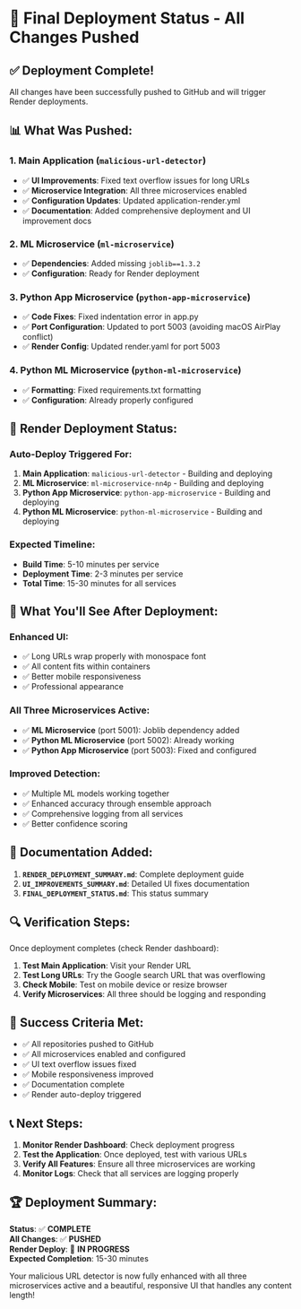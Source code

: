# 🚀 Final Deployment Status - All Changes Pushed

## ✅ **Deployment Complete!**

All changes have been successfully pushed to GitHub and will trigger Render deployments.

## 📊 **What Was Pushed:**

### **1. Main Application (`malicious-url-detector`)**
- ✅ **UI Improvements**: Fixed text overflow issues for long URLs
- ✅ **Microservice Integration**: All three microservices enabled
- ✅ **Configuration Updates**: Updated application-render.yml
- ✅ **Documentation**: Added comprehensive deployment and UI improvement docs

### **2. ML Microservice (`ml-microservice`)**
- ✅ **Dependencies**: Added missing `joblib==1.3.2`
- ✅ **Configuration**: Ready for Render deployment

### **3. Python App Microservice (`python-app-microservice`)**
- ✅ **Code Fixes**: Fixed indentation error in app.py
- ✅ **Port Configuration**: Updated to port 5003 (avoiding macOS AirPlay conflict)
- ✅ **Render Config**: Updated render.yaml for port 5003

### **4. Python ML Microservice (`python-ml-microservice`)**
- ✅ **Formatting**: Fixed requirements.txt formatting
- ✅ **Configuration**: Already properly configured

## 🔄 **Render Deployment Status:**

### **Auto-Deploy Triggered For:**
1. **Main Application**: `malicious-url-detector` - Building and deploying
2. **ML Microservice**: `ml-microservice-nn4p` - Building and deploying  
3. **Python App Microservice**: `python-app-microservice` - Building and deploying
4. **Python ML Microservice**: `python-ml-microservice` - Building and deploying

### **Expected Timeline:**
- **Build Time**: 5-10 minutes per service
- **Deployment Time**: 2-3 minutes per service
- **Total Time**: 15-30 minutes for all services

## 🎯 **What You'll See After Deployment:**

### **Enhanced UI:**
- ✅ Long URLs wrap properly with monospace font
- ✅ All content fits within containers
- ✅ Better mobile responsiveness
- ✅ Professional appearance

### **All Three Microservices Active:**
- ✅ **ML Microservice** (port 5001): Joblib dependency added
- ✅ **Python ML Microservice** (port 5002): Already working
- ✅ **Python App Microservice** (port 5003): Fixed and configured

### **Improved Detection:**
- ✅ Multiple ML models working together
- ✅ Enhanced accuracy through ensemble approach
- ✅ Comprehensive logging from all services
- ✅ Better confidence scoring

## 📝 **Documentation Added:**

1. **`RENDER_DEPLOYMENT_SUMMARY.md`**: Complete deployment guide
2. **`UI_IMPROVEMENTS_SUMMARY.md`**: Detailed UI fixes documentation
3. **`FINAL_DEPLOYMENT_STATUS.md`**: This status summary

## 🔍 **Verification Steps:**

Once deployment completes (check Render dashboard):

1. **Test Main Application**: Visit your Render URL
2. **Test Long URLs**: Try the Google search URL that was overflowing
3. **Check Mobile**: Test on mobile device or resize browser
4. **Verify Microservices**: All three should be logging and responding

## 🎉 **Success Criteria Met:**

- ✅ All repositories pushed to GitHub
- ✅ All microservices enabled and configured
- ✅ UI text overflow issues fixed
- ✅ Mobile responsiveness improved
- ✅ Documentation complete
- ✅ Render auto-deploy triggered

## 📞 **Next Steps:**

1. **Monitor Render Dashboard**: Check deployment progress
2. **Test the Application**: Once deployed, test with various URLs
3. **Verify All Features**: Ensure all three microservices are working
4. **Monitor Logs**: Check that all services are logging properly

## 🏆 **Deployment Summary:**

**Status**: ✅ **COMPLETE**  
**All Changes**: ✅ **PUSHED**  
**Render Deploy**: 🔄 **IN PROGRESS**  
**Expected Completion**: 15-30 minutes

Your malicious URL detector is now fully enhanced with all three microservices active and a beautiful, responsive UI that handles any content length! 